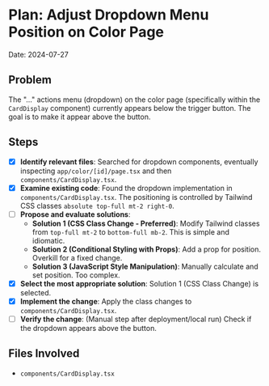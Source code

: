 # Plan: Adjust Dropdown Menu Position on Color Page

Date: 2024-07-27

## Problem
The "..." actions menu (dropdown) on the color page (specifically within the `CardDisplay` component) currently appears below the trigger button. The goal is to make it appear above the button.

## Steps

- [x] **Identify relevant files**: Searched for dropdown components, eventually inspecting `app/color/[id]/page.tsx` and then `components/CardDisplay.tsx`.
- [x] **Examine existing code**: Found the dropdown implementation in `components/CardDisplay.tsx`. The positioning is controlled by Tailwind CSS classes `absolute top-full mt-2 right-0`.
- [ ] **Propose and evaluate solutions**:
    - **Solution 1 (CSS Class Change - Preferred)**: Modify Tailwind classes from `top-full mt-2` to `bottom-full mb-2`. This is simple and idiomatic.
    - **Solution 2 (Conditional Styling with Props)**: Add a prop for position. Overkill for a fixed change.
    - **Solution 3 (JavaScript Style Manipulation)**: Manually calculate and set position. Too complex.
- [x] **Select the most appropriate solution**: Solution 1 (CSS Class Change) is selected.
- [x] **Implement the change**: Apply the class changes to `components/CardDisplay.tsx`.
- [ ] **Verify the change**: (Manual step after deployment/local run) Check if the dropdown appears above the button.

## Files Involved
- `components/CardDisplay.tsx` 